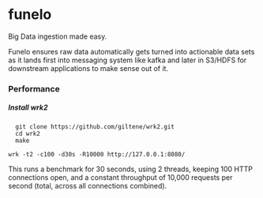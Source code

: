 # funelo
Big Data ingestion made easy.


Funelo ensures raw data automatically gets turned into actionable data sets as it lands first into messaging system like kafka and later in S3/HDFS for downstream applications to make sense out of it.

### Performance 

##### Install wrk2
```shell
  git clone https://github.com/giltene/wrk2.git
  cd wrk2
  make
```

```shell
wrk -t2 -c100 -d30s -R10000 http://127.0.0.1:8080/
```
This runs a benchmark for 30 seconds, using 2 threads, keeping 100 HTTP connections open, and a constant throughput of 10,000 requests per second (total, across all connections combined).
